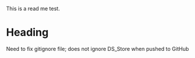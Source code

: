 This is a read me test. 
# Heading
Need to fix gitignore file; does not ignore DS_Store when pushed to GitHub
